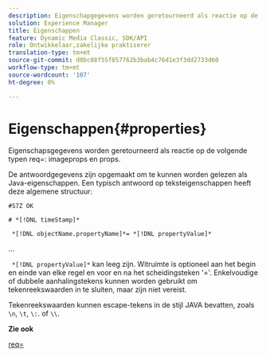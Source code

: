 ```yaml
---
description: Eigenschapgegevens worden geretourneerd als reactie op de volgende req=-typen imageprops en props.
solution: Experience Manager
title: Eigenschappen
feature: Dynamic Media Classic, SDK/API
role: Ontwikkelaar,zakelijke praktiserer
translation-type: tm+mt
source-git-commit: d0bc88f55f857762b3bab4c76d1e3f3dd2733d60
workflow-type: tm+mt
source-wordcount: '107'
ht-degree: 0%

---
```



# Eigenschappen{#properties}

Eigenschapsgegevens worden geretourneerd als reactie op de volgende typen req=: imageprops en props.

De antwoordgegevens zijn opgemaakt om te kunnen worden gelezen als Java-eigenschappen. Een typisch antwoord op teksteigenschappen heeft deze algemene structuur:

`#S7Z OK`

`# *[!DNL timeStamp]*`

` *[!DNL objectName.propertyName]*= *[!DNL propertyValue]*`

...

` *[!DNL propertyValue]*` kan leeg zijn. Witruimte is optioneel aan het begin en einde van elke regel en voor en na het scheidingsteken &#39;=&#39;. Enkelvoudige of dubbele aanhalingstekens kunnen worden gebruikt om tekenreekswaarden in te sluiten, maar zijn niet vereist.

Tekenreekswaarden kunnen escape-tekens in de stijl JAVA bevatten, zoals `\n`, `\t`, `\:`. of `\\`.

**Zie ook**

[req=](../../../../../ir-api/http-protocol/image-rendering-api-ref/c-ir-http-protocol-ref/c-ir-http-protocol-command-reference/r-ir-req.md#reference-792b1a663fb64261bd2de2a209b847fb)
